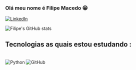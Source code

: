 ### Olá meu nome é Filipe Macedo 😁


[![LinkedIn](https://img.shields.io/badge/LinkedIn-0077B5?style=for-the-badge&logo=linkedin&logoColor=white)](https://www.linkedin.com/in/filipe-macedo-6620124a/)


![Filipe's GitHub stats](https://github-readme-stats.vercel.app/api?username=ballacking&show_icons=true&theme=radical)


## Tecnologias as quais estou estudando :

<div style="display: inline_block"><br/>
  <img align='center' alt='Python' src='https://img.shields.io/badge/Python-3776AB?style=for-the-badge&logo=python&logoColor=white'/>

  <img align='center' alt='GitHub' src='https://img.shields.io/badge/GitHub-100000?style=for-the-badge&logo=github&logoColor=white '/>

</div>
